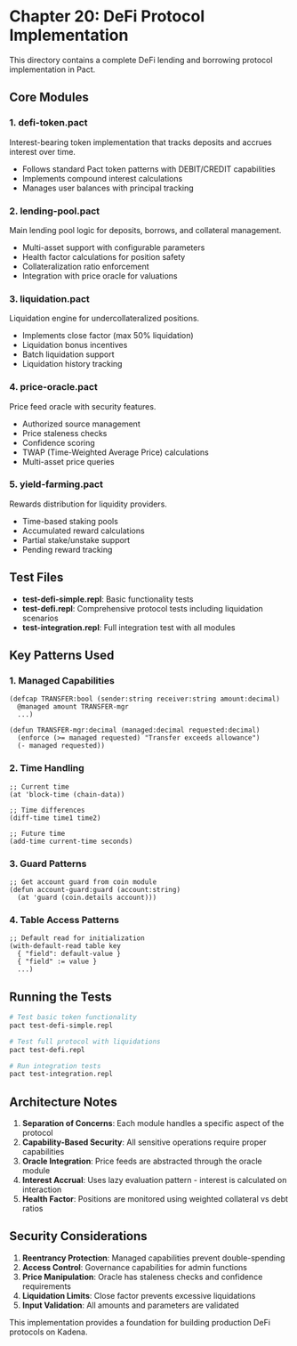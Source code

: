 # Chapter 20: DeFi Protocol Implementation

This directory contains a complete DeFi lending and borrowing protocol implementation in Pact.

## Core Modules

### 1. **defi-token.pact**
Interest-bearing token implementation that tracks deposits and accrues interest over time.
- Follows standard Pact token patterns with DEBIT/CREDIT capabilities
- Implements compound interest calculations
- Manages user balances with principal tracking

### 2. **lending-pool.pact**
Main lending pool logic for deposits, borrows, and collateral management.
- Multi-asset support with configurable parameters
- Health factor calculations for position safety
- Collateralization ratio enforcement
- Integration with price oracle for valuations

### 3. **liquidation.pact**
Liquidation engine for undercollateralized positions.
- Implements close factor (max 50% liquidation)
- Liquidation bonus incentives
- Batch liquidation support
- Liquidation history tracking

### 4. **price-oracle.pact**
Price feed oracle with security features.
- Authorized source management
- Price staleness checks
- Confidence scoring
- TWAP (Time-Weighted Average Price) calculations
- Multi-asset price queries

### 5. **yield-farming.pact**
Rewards distribution for liquidity providers.
- Time-based staking pools
- Accumulated reward calculations
- Partial stake/unstake support
- Pending reward tracking

## Test Files

- **test-defi-simple.repl**: Basic functionality tests
- **test-defi.repl**: Comprehensive protocol tests including liquidation scenarios
- **test-integration.repl**: Full integration test with all modules

## Key Patterns Used

### 1. Managed Capabilities
```pact
(defcap TRANSFER:bool (sender:string receiver:string amount:decimal)
  @managed amount TRANSFER-mgr
  ...)

(defun TRANSFER-mgr:decimal (managed:decimal requested:decimal)
  (enforce (>= managed requested) "Transfer exceeds allowance")
  (- managed requested))
```

### 2. Time Handling
```pact
;; Current time
(at 'block-time (chain-data))

;; Time differences
(diff-time time1 time2)

;; Future time
(add-time current-time seconds)
```

### 3. Guard Patterns
```pact
;; Get account guard from coin module
(defun account-guard:guard (account:string)
  (at 'guard (coin.details account)))
```

### 4. Table Access Patterns
```pact
;; Default read for initialization
(with-default-read table key
  { "field": default-value }
  { "field" := value }
  ...)
```

## Running the Tests

```bash
# Test basic token functionality
pact test-defi-simple.repl

# Test full protocol with liquidations
pact test-defi.repl

# Run integration tests
pact test-integration.repl
```

## Architecture Notes

1. **Separation of Concerns**: Each module handles a specific aspect of the protocol
2. **Capability-Based Security**: All sensitive operations require proper capabilities
3. **Oracle Integration**: Price feeds are abstracted through the oracle module
4. **Interest Accrual**: Uses lazy evaluation pattern - interest is calculated on interaction
5. **Health Factor**: Positions are monitored using weighted collateral vs debt ratios

## Security Considerations

1. **Reentrancy Protection**: Managed capabilities prevent double-spending
2. **Access Control**: Governance capabilities for admin functions
3. **Price Manipulation**: Oracle has staleness checks and confidence requirements
4. **Liquidation Limits**: Close factor prevents excessive liquidations
5. **Input Validation**: All amounts and parameters are validated

This implementation provides a foundation for building production DeFi protocols on Kadena.